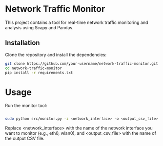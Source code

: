 # Network Traffic Monitor

This project contains a tool for real-time network traffic monitoring and analysis using Scapy and Pandas.

## Installation

Clone the repository and install the dependencies:

```bash
git clone https://github.com/your-username/network-traffic-monitor.git
cd network-traffic-monitor
pip install -r requirements.txt
```
# Usage

Run the monitor tool:

```bash

sudo python src/monitor.py -i <network_interface> -o <output_csv_file>
```
Replace <network_interface> with the name of the network interface you want to monitor (e.g., eth0, wlan0), and <output_csv_file> with the name of the output CSV file.

